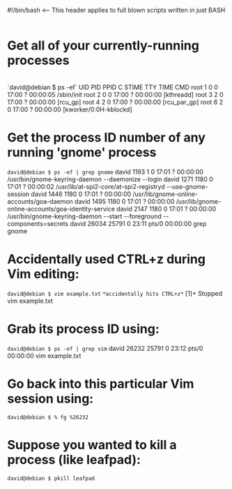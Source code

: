 #!/bin/bash <-- This header applies to full blown scripts written in just BASH
<br /><br />
# Get all of your currently-running processes
<br />
`david@debian $ ps -ef`
UID        PID  PPID  C STIME TTY          TIME CMD
root         1     0  0 17:00 ?        00:00:05 /sbin/init
root         2     0  0 17:00 ?        00:00:00 [kthreadd]
root         3     2  0 17:00 ?        00:00:00 [rcu_gp]
root         4     2  0 17:00 ?        00:00:00 [rcu_par_gp]
root         6     2  0 17:00 ?        00:00:00 [kworker/0:0H-kblockd]

# Get the process ID number of any running 'gnome' process
`david@debian $ ps -ef | grep gnome`
david     1193     1  0 17:01 ?        00:00:00 /usr/bin/gnome-keyring-daemon --daemonize --login
david     1271  1180  0 17:01 ?        00:00:02 /usr/lib/at-spi2-core/at-spi2-registryd --use-gnome-session
david     1446  1180  0 17:01 ?        00:00:00 /usr/lib/gnome-online-accounts/goa-daemon
david     1495  1180  0 17:01 ?        00:00:00 /usr/lib/gnome-online-accounts/goa-identity-service
david     2147  1180  0 17:01 ?        00:00:00 /usr/bin/gnome-keyring-daemon --start --foreground --components=secrets
david    26034 25791  0 23:11 pts/0    00:00:00 grep gnome

# Accidentally used CTRL+z during Vim editing:
`david@debian $ vim example.txt`
`*accidentally hits CTRL+z*`
[1]+  Stopped                 vim example.txt

# Grab its process ID using:
`david@debian $ ps -ef | grep vim`
david    26232 25791  0 23:12 pts/0    00:00:00 vim example.txt

# Go back into this particular Vim session using:
`david@debian $ % fg %26232`

# Suppose you wanted to kill a process (like leafpad):
`david@debian $ pkill leafpad`

